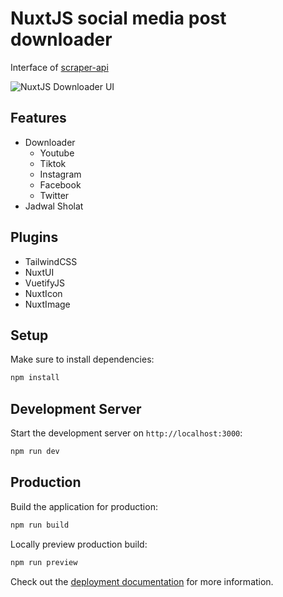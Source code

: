 # NuxtJS social media post downloader

Interface of [scraper-api](https://github.com/nuraziz1344/scraper-api)

![NuxtJS Downloader UI](https://github.com/nuraziz1344/downloader-ui/raw/main/.github/images/index.jpg)

## Features

- Downloader
    - Youtube
    - Tiktok
    - Instagram
    - Facebook
    - Twitter
- Jadwal Sholat

## Plugins

- TailwindCSS
- NuxtUI
- VuetifyJS
- NuxtIcon
- NuxtImage

## Setup

Make sure to install dependencies:

```bash
npm install
```

## Development Server

Start the development server on `http://localhost:3000`:

```bash
npm run dev
```

## Production

Build the application for production:

```bash
npm run build
```

Locally preview production build:

```bash
npm run preview
```

Check out the [deployment documentation](https://nuxt.com/docs/getting-started/deployment) for more information.
